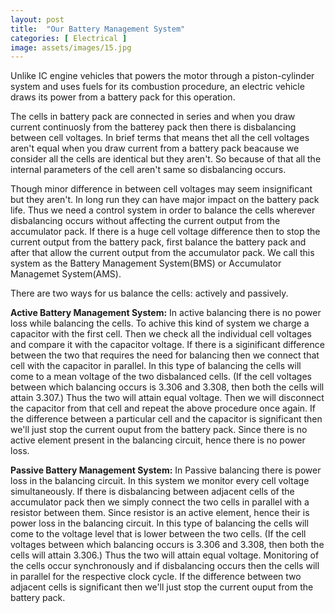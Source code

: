 ```yaml
---
layout: post
title:  "Our Battery Management System"
categories: [ Electrical ]
image: assets/images/15.jpg
---
```

Unlike IC engine vehicles that powers the motor through a piston-cylinder system and uses fuels for its combustion procedure, an electric vehicle draws its power from a battery pack for this operation.

The cells in battery pack are connected in series and when you draw current continuosly from the batterey pack then there is disbalancing between cell voltages. In brief terms that means thet all the cell voltages aren't equal when you draw current from a battery pack beacause we consider all the cells are identical but they aren't. So because of that all the internal parameters of the cell aren't same so disbalancing occurs.

Though minor difference in between cell voltages may seem insignificant but they aren't. In long run they can have major impact on the battery pack life. Thus we need a control system in order to balance the cells wherever disbalancing occurs without affecting the current output from the accumulator pack. If there is a huge cell voltage difference then to stop the current output from the battery pack, first balance the battery pack and after that allow the current output from the accumulator pack. We call this system as the Battery Management System(BMS) or Accumulator Managemet System(AMS).

There are two ways for us balance the cells: actively and passively. 

**Active Battery Management System:**
In active balancing there is no power loss while balancing the cells. To achive this kind of system we charge a capacitor with the first cell. Then we check all the individual cell voltages and compare it with the capacitor voltage. If there is a siginificant difference between the two that requires the need for balancing then we connect that cell with the capacitor in parallel. In this type of balancing the cells will come to a mean voltage of the two disbalanced cells. (If the cell voltages between which balancing occurs is 3.306 and 3.308, then both the cells will attain 3.307.) Thus the two will attain equal voltage. Then we will disconnect the capacitor from that cell and repeat the above procedure once again. If the difference between a particular cell and the capacitor is significant then we'll just stop the current ouput from the battery pack. Since there is no active element present in the balancing circuit, hence there is no power loss.

**Passive Battery Management System:**
In Passive balancing there is power loss  in the balancing circuit. In this system we monitor every cell voltage simultaneously. If there is disbalancing between adjacent cells of the accumulator pack then we simply connect the two cells in parallel with a resistor between them. Since resistor is an active element, hence their is power loss in the balancing circuit. In this type of balancing the cells will come to the voltage level that is lower between the two cells. (If the cell voltages between which balancing occurs is 3.306 and 3.308, then both the cells will attain 3.306.) Thus the two will attain equal voltage. Monitoring of the cells occur synchronously and if disbalancing occurs then the cells will in parallel for the respective clock cycle. If the difference between two adjacent cells is significant then we'll just stop the current ouput from the battery pack.
